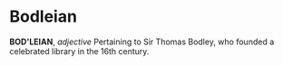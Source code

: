 # Bodleian

**BOD'LEIAN**, _adjective_ Pertaining to Sir Thomas Bodley, who founded a celebrated library in the 16th century.